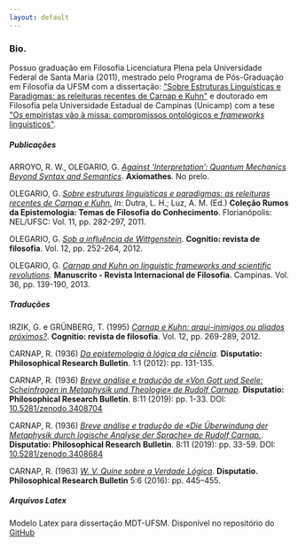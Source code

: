 ```yaml
---
layout: default
---
```



### Bio.

Possuo graduação em Filosofia Licenciatura Plena pela Universidade
Federal de Santa Maria (2011), mestrado pelo Programa de Pós-Graduação
em Filosofia da UFSM com a dissertação: ["Sobre Estruturas Linguísticas
e Paradigmas: as releituras recentes de Carnap e
Kuhn"](http://repositorio.ufsm.br/handle/1/9122) e doutorado em Filosofia pela Universidade Estadual de Campinas (Unicamp) com a tese ["Os empiristas vão à missa: compromissos ontológicos e *frameworks* linguísticos"](https://github.com/gilsonolegario/gilsonolegario.github.io/blob/93264f0972ca1d03e4ddfb7ebe8cb0ec6659502f/Silva_GilsonOlegarioDa_D.pdf).

##### Publicações


ARROYO, R. W.,  OLEGARIO, G. *[Against ‘Interpretation’: Quantum Mechanics Beyond Syntax and Semantics](https://github.com/gilsonolegario/gilsonolegario.github.io/blob/9c4f84ee77fa08a6782507c9bdb118b085a96f84/against_interpretation_aam_axiomathes.pdf)*. **Axiomathes**. No prelo.


OLEGARIO, G. *[Sobre estruturas linguísticas e paradigmas: as releituras
recentes de Carnap e
Kuhn.](https://github.com/gilsonolegario/gilsonolegario.github.io/blob/master/artigoprincipia.pdf)
In:* Dutra, L. H.; Luz, A. M. (Ed.) **Coleção Rumos da Epistemologia:
Temas de Filosofia do Conhecimento**. Florianópolis: NEL/UFSC: Vol. 11,
pp. 282-297, 2011.

OLEGARIO, G. *[Sob a influência de
Wittgenstein](http://revistas.pucsp.br/index.php/cognitio/article/view/9366)*.
**Cognitio: revista de filosofia**. Vol. 12, pp. 252-264, 2012.

OLEGARIO, G. *[Carnap and Kuhn on linguistic frameworks and scientific
revolutions](http://www.scielo.br/scielo.php?script=sci_arttext&pid=S0100-60452013000100005&lng=pt&nrm=iso&tlng=en)*.
**Manuscrito - Revista Internacional de Filosofia**. Campinas. Vol. 36,
pp. 139-190, 2013.

##### Traduções

IRZIK, G. e GRÜNBERG, T. (1995) *[Carnap e Kuhn: arqui-inimigos ou
aliados
próximos?](http://revistas.pucsp.br/index.php/cognitio/article/view/10865)*.
**Cognitio: revista de filosofia**. Vol. 12, pp. 269-289, 2012.

CARNAP, R. (1936) *[Da epistemologia à lógica da
ciência](http://gredos.usal.es/jspui/bitstream/10366/123999/1/7.-_Olegario_da_Silva-Carnap.pdf)*.
**Disputatio: Philosophical Research Bulletin**. 1:1 (2012): pp.
131-135.

CARNAP, R. (1936) *[Breve análise e tradução de «Von Gott und Seele: Scheinfragen in Metaphysik und Theologie» de Rudolf Carnap](https://zenodo.org/record/3633699/files/2019daSilvaGonzales.pdf)*.
**Disputatio: Philosophical Research Bulletin**. 8:11 (2019): pp. 1-33. DOI: [10.5281/zenodo.3408704](10.5281/zenodo.3408704)

CARNAP, R. (1936) *[Breve análise e tradução de «Die Überwindung der Metaphysik durch logische Analyse der Sprache» de Rudolf Carnap.](https://zenodo.org/record/3633698/files/2019daSilva.pdf)*.
**Disputatio: Philosophical Research Bulletin**. 8:11 (2019): pp. 33-59. DOI: [10.5281/zenodo.3408684](10.5281/zenodo.3408684)

CARNAP, R. (1963) *[W. V. Quine sobre a Verdade Lógica](http://gredos.usal.es/jspui/bitstream/10366/132034/1/2016%20Carnap%20Quine.pdf)*. **Disputatio. Philosophical Research Bulletin** 5:6 (2016): pp. 445–455.



##### Arquivos Latex

Modelo Latex para dissertação MDT-UFSM. Disponível no repositório do
[GitHub](https://github.com/issoeocio/Nova-Classe-e-Modelo-Latex-MDT-UFSM)



